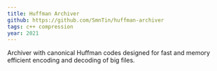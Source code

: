 ```yaml
---
title: Huffman Archiver
github: https://github.com/SmnTin/huffman-archiver
tags: c++ compression
year: 2021
---
```

Archiver with canonical Huffman codes designed for fast and memory efficient encoding and decoding of big files.